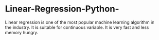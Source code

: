 # Linear-Regression-Python-
Linear regression is one of the most popular machine learning algorithm in the industry. It is suitable for continuous variable. It is very fast and less memory hungry.
